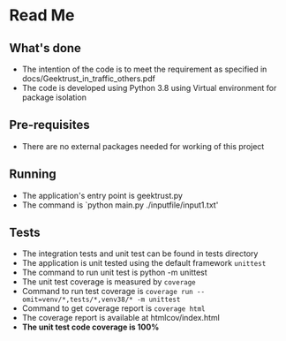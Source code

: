 # Read Me
## What's done
- The intention of the code is to meet the requirement as specified in docs/Geektrust_in_traffic_others.pdf
- The code is developed using Python 3.8 using Virtual environment for package isolation


## Pre-requisites  
- There are no external packages needed for working of this project 


## Running
- The application's entry point is geektrust.py
- The command is `python main.py ./inputfile/input1.txt'
  

## Tests
- The integration tests and unit test can be found in tests directory
- The application is unit tested using the default framework `unittest`
- The command to run unit test is python -m unittest
- The unit test coverage is measured by `coverage`
- Command to run test coverage is `coverage run --omit=venv/*,tests/*,venv38/* -m unittest`
- Command to get coverage report is `coverage html`
- The coverage report is available at htmlcov/index.html
- **The unit test code coverage is 100%**

